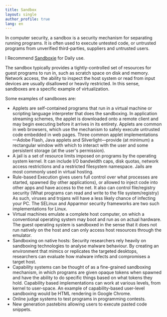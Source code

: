 ```yaml
---
title: Sandbox
layout: single
author_profile: true
lang: en
---
```

In computer security, a sandbox is a security mechanism for separating running programs. It is often used to execute untested code, or untrusted programs from unverified third-parties, suppliers and untrusted users.

I Recommend [Sandboxie](/knowledge-base/programs/sandboxie) for Daily use.  
  
The sandbox typically provides a tightly-controlled set of resources for guest programs to run in, such as scratch space on disk and memory. Network access, the ability to inspect the host system or read from input devices are usually disallowed or heavily restricted. In this sense, sandboxes are a specific example of virtualization.  
  
Some examples of sandboxes are:  

* Applets are self-contained programs that run in a virtual machine or scripting language interpreter that does the sandboxing. In application streaming schemes, the applet is downloaded onto a remote client and may begin executing before it arrives in its entirety. Applets are common in web browsers, which use the mechanism to safely execute untrusted code embedded in web pages. Three common applet implementations—Adobe Flash, Java applets and Silverlight—provide (at minimum) a rectangular window with which to interact with the user and some persistent storage (at the user's permission).
* A jail is a set of resource limits imposed on programs by the operating system kernel. It can include I/O bandwidth caps, disk quotas, network access restrictions and a restricted filesystem namespace. Jails are most commonly used in virtual hosting.
* Rule-based Execution gives users full control over what processes are started, spawned (by other applications), or allowed to inject code into other apps and have access to the net. It also can control file/registry security (What programs can read and write to the file system/registry) As such, viruses and trojans will have a less likely chance of infecting your PC. The SELinux and Apparmor security frameworks are two such implementations for Linux.
* Virtual machines emulate a complete host computer, on which a conventional operating system may boot and run as on actual hardware. The guest operating system is sandboxed in the sense that it does not run natively on the host and can only access host resources through the emulator.
* Sandboxing on native hosts: Security researchers rely heavily on sandboxing technologies to analyse malware behaviour. By creating an environment that mimics or replicates the targeted desktops, researchers can evaluate how malware infects and compromises a target host.
* Capability systems can be thought of as a fine-grained sandboxing mechanism, in which programs are given opaque tokens when spawned and have the ability to do specific things based on what tokens they hold. Capability based implementations can work at various levels, from kernel to user-space. An example of capability-based user-level sandboxing would be HTML rendering in Google Chrome.
* Online judge systems to test programs in programming contests.
* New generation pastebins allowing users to execute pasted code snippets.